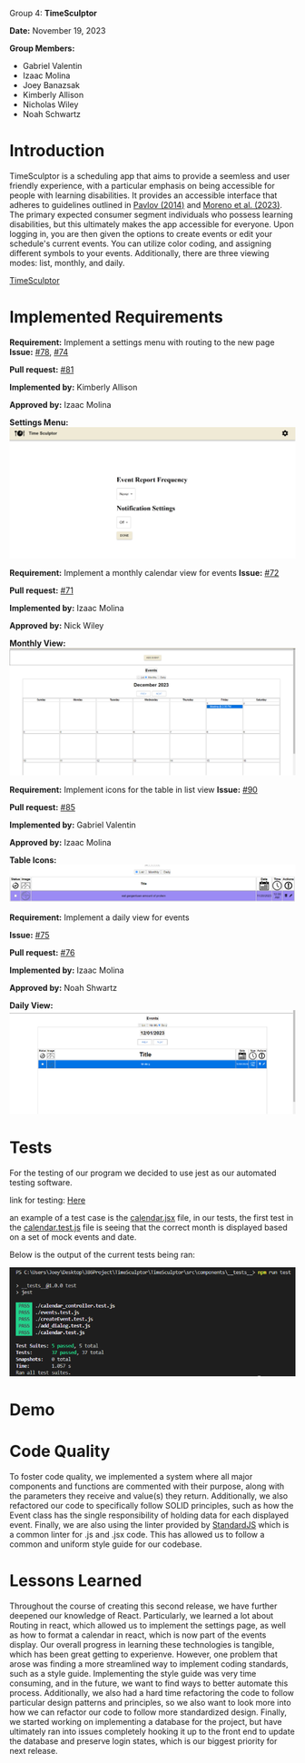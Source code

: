 Group 4: **TimeSculptor**

**Date:** November 19, 2023

**Group Members:**

- Gabriel Valentin
- Izaac Molina
- Joey Banazsak
- Kimberly Allison
- Nicholas Wiley
- Noah Schwartz

# Introduction
 TimeSculptor is a scheduling app that aims to provide a seemless and user friendly experience, with a particular emphasis on being accessible for people with learning disabilities. It provides an accessible interface that adheres to guidelines outlined in [Pavlov (2014)](https://www.scirp.org/html/7-9301792_43152.htm) and [Moreno et al. (2023)](https://link.springer.com/article/10.1007/s10209-023-00986-z). The primary expected consumer segment individuals who possess learning disabilities, but this ultimately makes the app accessible for everyone. Upon logging in, you are then given the options to create events or edit your schedule's current events. You can utilize color coding, and assigning different symbols to your events. Additionally, there are three viewing modes: list, monthly, and daily.

[TimeSculptor](https://github.com/nickw409/TimeSculptor)

# Implemented Requirements

**Requirement:** Implement a settings menu with routing to the new page     
**Issue:** [#78](https://github.com/nickw409/TimeSculptor/issues/78), [#74](https://github.com/nickw409/TimeSculptor/issues/74)     

**Pull request:** [#81](https://github.com/nickw409/TimeSculptor/pull/81)    

**Implemented by:** Kimberly Allison      

**Approved by:** Izaac Molina   

**Settings Menu:**    
![Menu](../assets/settings_menu.png)   

**Requirement:** Implement a monthly calendar view for events 
**Issue:** [#72](https://github.com/nickw409/TimeSculptor/issues/72) 

**Pull request:** [#71](https://github.com/nickw409/TimeSculptor/pull/71)

**Implemented by:** Izaac Molina

**Approved by:** Nick Wiley 

**Monthly View:**    
![Monthly](../assets/monthly_view.png)   

**Requirement:** Implement icons for the table in list view 
**Issue:** [#90](https://github.com/nickw409/TimeSculptor/issues/90)

**Pull request:** [#85](https://github.com/nickw409/TimeSculptor/pull/85)

**Implemented by:** Gabriel Valentin

**Approved by:** Izaac Molina

**Table Icons:**    
![Icons](../assets/chicken-example.png) 

**Requirement:** Implement a daily view for events

**Issue:** [#75](https://github.com/nickw409/TimeSculptor/issues/75)   

**Pull request:** [#76](https://github.com/nickw409/TimeSculptor/pull/76)   

**Implemented by:** Izaac Molina

**Approved by:** Noah Shwartz

**Daily View:**    
![Daily](../assets/daily_view.png)   

# Tests

For the testing of our program we decided to use jest as our automated testing software. 

link for testing: [Here](https://github.com/nickw409/TimeSculptor/tree/main/TimeSculptor/src/components/__tests__)

an example of a test case is the [calendar.jsx](https://github.com/nickw409/TimeSculptor/tree/main/TimeSculptor/src/components/calendar.jsx) file, in our tests, the first test in the [calendar.test.js](https://github.com/nickw409/TimeSculptor/tree/main/TimeSculptor/src/components/__tests__/calendar.test.js) file is seeing that the correct month is displayed based on a set of mock events and date. 

Below is the output of the current tests being ran:

![testing_output](../assets/deliverable6_testing.PNG)

# Demo



# Code Quality

To foster code quality, we implemented a system where all major components and functions are commented with their purpose, along with the parameters they receive and value(s) they return. Additionally, we also refactored our code to specifically follow SOLID principles, such as how the Event class has the single responsibility of holding data for each displayed event. Finally, we are also using the linter provided by [StandardJS](https://github.com/standard/standard) which is a common linter for .js and .jsx code. This has allowed us to follow a common and uniform style guide for our codebase.

# Lessons Learned

Throughout the course of creating this second release, we have further deepened our knowledge of React. Particularly, we learned a lot about Routing in react, which allowed us to implement the settings page, as well as how to format a calendar in react, which is now part of the events display. Our overall progress in learning these technologies is tangible, which has been great getting to experienve. However, one problem that arose was finding a more streamlined way to implement coding standards, such as a style guide. Implementing the style guide was very time consuming, and in the future, we want to find ways to better automate this process. Additionally, we also had a hard time refactoring the code to follow particular design patterns and principles, so we also want to look more into how we can refactor our code to follow more standardized design. Finally, we started working on implementing a database for the project, but have ultimately ran into issues completely hooking it up to the front end to update the database and preserve login states, which is our biggest priority for next release.





